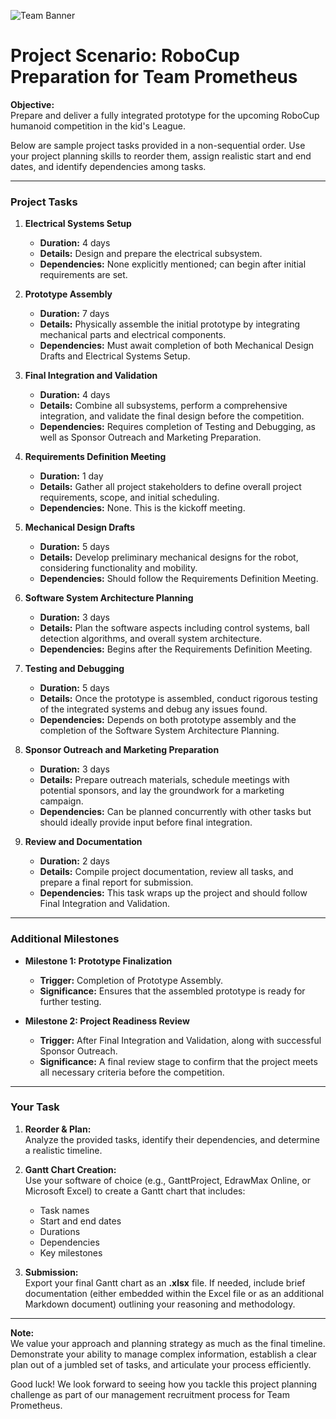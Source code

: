 ![Team Banner](/images/Team%20Banner.png)

# Project Scenario: RoboCup Preparation for Team Prometheus

**Objective:**  
Prepare and deliver a fully integrated prototype for the upcoming RoboCup humanoid competition in the kid's League.

Below are sample project tasks provided in a non-sequential order. Use your project planning skills to reorder them, assign realistic start and end dates, and identify dependencies among tasks.

---

### Project Tasks

1. **Electrical Systems Setup**

   - **Duration:** 4 days
   - **Details:** Design and prepare the electrical subsystem.
   - **Dependencies:** None explicitly mentioned; can begin after initial requirements are set.

2. **Prototype Assembly**

   - **Duration:** 7 days
   - **Details:** Physically assemble the initial prototype by integrating mechanical parts and electrical components.
   - **Dependencies:** Must await completion of both Mechanical Design Drafts and Electrical Systems Setup.

3. **Final Integration and Validation**

   - **Duration:** 4 days
   - **Details:** Combine all subsystems, perform a comprehensive integration, and validate the final design before the competition.
   - **Dependencies:** Requires completion of Testing and Debugging, as well as Sponsor Outreach and Marketing Preparation.

4. **Requirements Definition Meeting**

   - **Duration:** 1 day
   - **Details:** Gather all project stakeholders to define overall project requirements, scope, and initial scheduling.
   - **Dependencies:** None. This is the kickoff meeting.

5. **Mechanical Design Drafts**

   - **Duration:** 5 days
   - **Details:** Develop preliminary mechanical designs for the robot, considering functionality and mobility.
   - **Dependencies:** Should follow the Requirements Definition Meeting.

6. **Software System Architecture Planning**

   - **Duration:** 3 days
   - **Details:** Plan the software aspects including control systems, ball detection algorithms, and overall system architecture.
   - **Dependencies:** Begins after the Requirements Definition Meeting.

7. **Testing and Debugging**

   - **Duration:** 5 days
   - **Details:** Once the prototype is assembled, conduct rigorous testing of the integrated systems and debug any issues found.
   - **Dependencies:** Depends on both prototype assembly and the completion of the Software System Architecture Planning.

8. **Sponsor Outreach and Marketing Preparation**

   - **Duration:** 3 days
   - **Details:** Prepare outreach materials, schedule meetings with potential sponsors, and lay the groundwork for a marketing campaign.
   - **Dependencies:** Can be planned concurrently with other tasks but should ideally provide input before final integration.

9. **Review and Documentation**
   - **Duration:** 2 days
   - **Details:** Compile project documentation, review all tasks, and prepare a final report for submission.
   - **Dependencies:** This task wraps up the project and should follow Final Integration and Validation.

---

### Additional Milestones

- **Milestone 1: Prototype Finalization**

  - **Trigger:** Completion of Prototype Assembly.
  - **Significance:** Ensures that the assembled prototype is ready for further testing.

- **Milestone 2: Project Readiness Review**
  - **Trigger:** After Final Integration and Validation, along with successful Sponsor Outreach.
  - **Significance:** A final review stage to confirm that the project meets all necessary criteria before the competition.

---

### Your Task

1. **Reorder & Plan:**  
   Analyze the provided tasks, identify their dependencies, and determine a realistic timeline.
2. **Gantt Chart Creation:**  
   Use your software of choice (e.g., GanttProject, EdrawMax Online, or Microsoft Excel) to create a Gantt chart that includes:

   - Task names
   - Start and end dates
   - Durations
   - Dependencies
   - Key milestones

3. **Submission:**  
   Export your final Gantt chart as an **.xlsx** file. If needed, include brief documentation (either embedded within the Excel file or as an additional Markdown document) outlining your reasoning and methodology.

---

**Note:**  
We value your approach and planning strategy as much as the final timeline. Demonstrate your ability to manage complex information, establish a clear plan out of a jumbled set of tasks, and articulate your process efficiently.

Good luck! We look forward to seeing how you tackle this project planning challenge as part of our management recruitment process for Team Prometheus.
